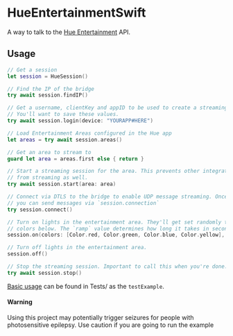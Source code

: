# HueEntertainmentSwift

A way to talk to the [Hue Entertainment](https://developers.meethue.com/develop/hue-entertainment/) API.

## Usage

```swift
// Get a session
let session = HueSession()

// Find the IP of the bridge
try await session.findIP()

// Get a username, clientKey and appID to be used to create a streaming session.
// You'll want to save these values.
try await session.login(device: "YOURAPP#HERE")

// Load Entertainment Areas configured in the Hue app
let areas = try await session.areas()

// Get an area to stream to
guard let area = areas.first else { return }

// Start a streaming session for the area. This prevents other integrations
// from streaming as well.
try await session.start(area: area)

// Connect via DTLS to the bridge to enable UDP message streaming. Once called,
// you can send messages via `session.connection`
try session.connect()

// Turn on lights in the entertainment area. They'll get set randomly to the
// colors below. The `ramp` value determines how long it takes in seconds
session.on(colors: [Color.red, Color.green, Color.blue, Color.yellow], ramp: 2)

// Turn off lights in the entertainment area.
session.off()

// Stop the streaming session. Important to call this when you're done.
try await session.stop()
```

[Basic usage](https://github.com/nakajima/HueEntertainmentSwift/blob/main/Tests/HueEntertainmentAPITests/HueEntertainmentAPITests.swift) can be found in Tests/ as the `testExample`.

#### Warning

Using this project may potentially trigger seizures for people with photosensitive epilepsy. Use caution if you are going to run the example
